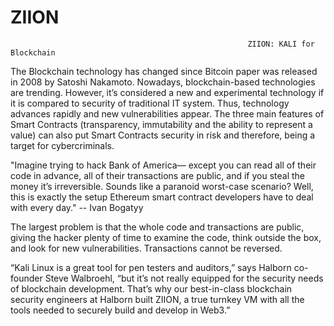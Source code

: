 # ZIION
                                                         ZIION: KALI for Blockchain 

The Blockchain technology has changed since Bitcoin paper was released in 2008 by Satoshi Nakamoto. Nowadays, blockchain-based technologies are trending. However, it’s considered a new and experimental technology if it is compared to security of traditional IT system. Thus, technology advances rapidly and new vulnerabilities appear.
The three main features of Smart Contracts (transparency, immutability and the ability to represent a value) can also put Smart Contracts security in risk and therefore, being a target for cybercriminals.



"Imagine trying to hack Bank of America— except you can read all of their code in advance, all of their transactions are public, and if you steal the money it’s irreversible. Sounds like a paranoid worst-case scenario? Well, this is exactly the setup Ethereum smart contract developers have to deal with every day." -- Ivan Bogatyy


The largest problem is that the whole code and transactions are public, giving the hacker plenty of time to examine the code, think outside the box, and look for new vulnerabilities. Transactions cannot be reversed.


“Kali Linux is a great tool for pen testers and auditors,” says Halborn co-founder Steve Walbroehl, “but it’s not really equipped for the security needs of blockchain development. That’s why our best-in-class blockchain security engineers at Halborn built ZIION, a true turnkey VM with all the tools needed to securely build and develop in Web3.”



